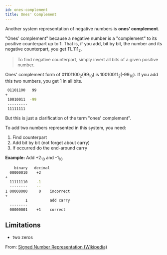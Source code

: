 ```yaml
---
id: ones-complement
title: Ones' Complement
---
```


Another system representation of negative numbers is **ones' complement**.

"Ones' complement" because a negative number is a "complement" to its positive counterpart up to 1. That is, if you add, bit by bit, the number and its negative counterpart, you get 11..111<sub>2</sub>.

> To find negative counterpart, simply invert all bits of a given positive number. 

Ones' complement form of 01101100<sub>2</sub>(99<sub>10</sub>) is 10010011<sub>2</sub>(-99<sub>10</sub>). If you add this two numbers, you get 1 in all bits.

```sh
 01101100   99
+    
 10010011  -99
 ---------
 11111111
```

But this is just a clarification of the term "ones' complement".

To add two numbers represented in this system, you need:  
1. Find counterpart
2. Add bit by bit (not forget about carry)
3. If occurred do the end-around carry

**Example:** Add +2<sub>10</sub> and -1<sub>10</sub>

```sh 8-bit Adding
    binary   decimal
  00000010    +2
+ 
  11111110    -1
  --------    --
1 00000000     0    incorrect
+
         1          add carry
  --------    
  00000001    +1    correct
```

## Limitations

- two zeros

From: [Signed Number Representation (Wikipedia)](https://en.wikipedia.org/wiki/Signed_number_representations#Ones'_complement)